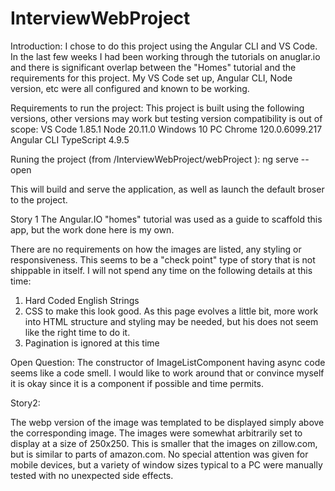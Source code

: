 # InterviewWebProject

Introduction: I chose to do this project using the Angular CLI and VS Code. In the last few weeks I had been working through the tutorials on anuglar.io and there is significant overlap between the "Homes" tutorial and the requirements for this project. My VS Code set up, Angular CLI, Node version, etc were all configured and known to be working.

Requirements to run the project:
This project is built using the following versions, other versions may work but testing version compatibility is out of scope:
VS Code 1.85.1
Node 20.11.0
Windows 10 PC
Chrome 120.0.6099.217
Angular CLI
TypeScript 4.9.5

Runing the project (from /InterviewWebProject/webProject ):
ng serve --open

This will build and serve the application, as well as launch the default broser to the project.

Story 1
The Angular.IO "homes" tutorial was used as a guide to scaffold this app, but the work done here is my own.

There are no requirements on how the images are listed, any styling or responsiveness. This seems to be a "check point" type of story that is not shippable in itself. I will not spend any time on the following details at this time:

1. Hard Coded English Strings
2. CSS to make this look good. As this page evolves a little bit, more work into HTML structure and styling may be needed, but his does not seem like the right time to do it.
3. Pagination is ignored at this time

Open Question: The constructor of ImageListComponent having async code seems like a code smell. I would like to work around that or convince myself it is okay since it is a component if possible and time permits.

Story2:

The webp version of the image was templated to be displayed simply above the corresponding image.
The images were somewhat arbitrarily set to display at a size of 250x250. This is smaller that the images on zillow.com, but is similar to parts of amazon.com. No special attention was given for mobile devices, but a variety of window sizes typical to a PC were manually tested with no unexpected side effects.
